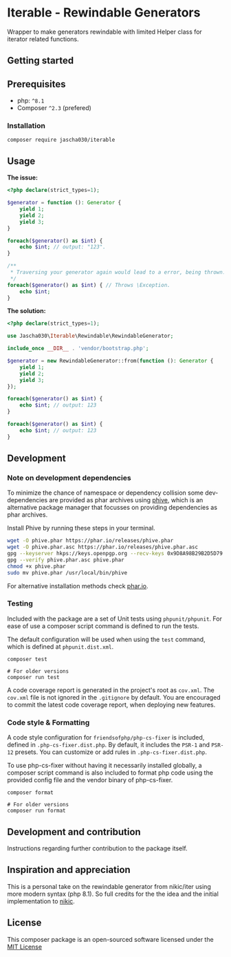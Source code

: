 # Iterable - Rewindable Generators

Wrapper to make generators rewindable with limited Helper class for iterator related functions.

## Getting started

## Prerequisites

* php: `^8.1`
* Composer `^2.3` (prefered)

### Installation

```shell
composer require jascha030/iterable
```

## Usage

**The issue:**

```php
<?php declare(strict_types=1);

$generator = function (): Generator {
    yield 1;
    yield 2;
    yield 3;
}

foreach($generator() as $int) {
    echo $int; // output: "123".
}

/**
 * Traversing your generator again would lead to a error, being thrown.
 */
foreach($generator() as $int) { // Throws \Exception.
    echo $int;
}
```

**The solution:**

```php
<?php declare(strict_types=1);

use Jascha030\Iterable\Rewindable\RewindableGenerator;

include_once __DIR__ . 'vendor/bootstrap.php';

$generator = new RewindableGenerator::from(function (): Generator {
    yield 1;
    yield 2;
    yield 3;
});

foreach($generator() as $int) {
    echo $int; // output: 123
}

foreach($generator() as $int) {
    echo $int; // output: 123
}
```

## Development

### Note on development dependencies

To minimize the chance of namespace or dependency collision some dev-dependencies are provided as phar archives using [phive](https://phar.io/), which is an alternative package manager that focusses on providing dependencies as phar archives.

Install Phive by running these steps in your terminal.

```sh
wget -O phive.phar https://phar.io/releases/phive.phar
wget -O phive.phar.asc https://phar.io/releases/phive.phar.asc
gpg --keyserver hkps://keys.openpgp.org --recv-keys 0x9D8A98B29B2D5D79
gpg --verify phive.phar.asc phive.phar
chmod +x phive.phar
sudo mv phive.phar /usr/local/bin/phive
```

For alternative installation methods check [phar.io](https://phar.io/).

### Testing

Included with the package are a set of Unit tests using `phpunit/phpunit`. For ease of use a composer script command is
defined to run the tests.

The default configuration will be used when using the `test` command, which is defined at `phpunit.dist.xml`.

```shell
composer test

# For older versions
composer run test
```

A code coverage report is generated in the project's root as `cov.xml`. The `cov.xml` file is not ignored in the
`.gitignore` by default. You are encouraged to commit the latest code coverage report, when deploying new features.

### Code style & Formatting

A code style configuration for `friendsofphp/php-cs-fixer` is included, defined in `.php-cs-fixer.dist.php`. By default,
it includes the `PSR-1` and `PSR-12` presets. You can customize or add rules in `.php-cs-fixer.dist.php`.

To use php-cs-fixer without having it necessarily installed globally, a composer script command is also included to
format php code using the provided config file and the vendor binary of php-cs-fixer.

```shell
composer format

# For older versions
composer run format
```

## Development and contribution

Instructions regarding further contribution to the package itself.

## Inspiration and appreciation

This is a personal take on the rewindable generator from nikic/iter using more modern syntax (php 8.1).
So full credits for the the idea and the initial implementation to [nikic](https://github.com/nikic).

## License

This composer package is an open-sourced software licensed under
the [MIT License](https://github.com/jascha030/iterable/blob/master/LICENSE.md)
